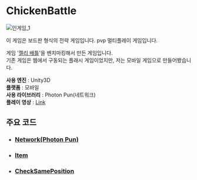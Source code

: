 # ChickenBattle

![인게임_1](https://github.com/ComeBiga/ChickenBattle_like_JellyBattle/assets/36800639/070dde61-e5ba-4517-8ac5-94ea463986d0)

이 게임은 보드판 형식의 전략 게임입니다. pvp 멀티플레이 게임입니다.

게임 '[젤리 배틀](https://www.youtube.com/watch?v=AwmhwkwiJZ0&list=WL&index=34)'을 벤치마킹해서 만든 게임입니다.   
기존 게임은 웹에서 구동되는 플래시 게임이었지만, 저는 모바일 게임으로 만들어봤습니다.

__사용 엔진__ : Unity3D   
__플랫폼__ : 모바일   
__사용 라이브러리__ : Photon Pun(네트워크)   
__플레이 영상__ : [Link](https://youtu.be/POzT16Ln8UU)
## 주요 코드
+ ### [Network(Photon Pun)](https://github.com/ComeBiga/ChickenBattle_like_JellyBattle/blob/main/jellybattle/Assets/_Jelly%20Battle/1.Scripts/Network/README.md)
+ ### [Item](https://github.com/ComeBiga/ChickenBattle_like_JellyBattle/blob/main/jellybattle/Assets/_Jelly%20Battle/1.Scripts/KeyCap/README.md)
+ ### [CheckSamePosition](https://github.com/ComeBiga/ChickenBattle_like_JellyBattle/blob/main/jellybattle/Assets/_Jelly%20Battle/1.Scripts/Managers/README.md)
